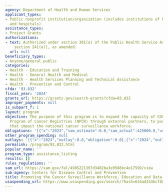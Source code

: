 ```yaml
---
agency: Department of Health and Human Services
applicant_types:
- Public nonprofit institution/organization (includes institutions of higher education
  and hospitals)
assistance_types:
- Project Grants
authorizations:
- text: Authorized under section 301(a) of the Public Health Service Act, [42 U.S.C.
    section 241(a)], as amended.
  url: null
beneficiary_types:
- Anyone/general public
categories:
- Health - Education and Training
- Health - General Health and Medical
- Health - Health Services Planning and Technical Assistance
- Health - Prevention and Control
cfda: '93.832'
fiscal_year: '2024'
grants_url: https://grants.gov/search-grants?cfda=93.832
improper_payments: null
is_subpart_f: 1
layout: program
objective: The purpose of this program is to expand the capacity of CDC-funded National
  Program of Cancer Registries (NPCR) through external partners, to pursue activities
  that impact the national cancer surveillance workforce.
obligations: '[{"x":"2023","sam_estimate":0.0,"sam_actual":425000.0,"usa_spending_actual":425000.0},{"x":"2024","sam_estimate":0.0,"sam_actual":450000.0,"usa_spending_actual":0.0},{"x":"2025","sam_estimate":0.0,"sam_actual":450000.0,"usa_spending_actual":0.0}]'
other_program_spending: null
outlays: '[{"x":"2023","outlay":0.0,"obligation":0.0},{"x":"2024","outlay":0.0,"obligation":0.0},{"x":"2025","outlay":0.0,"obligation":0.0}]'
permalink: /program/93.832.html
popular_name: ''
program_type: assistance_listing
results: []
rules_regulations: ''
sam_url: https://sam.gov/fal/4985221397d3402ba3e9588bc4e17599/view
sub-agency: Centers for Disease Control and Prevention
title: Promoting the Cancer Surveillance Workforce, Education and Data Use
usaspending_url: https://www.usaspending.gov/search/?hash=634ad243bcf8821c84567f8c502073f8
---
```

